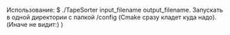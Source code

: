 Использование: $ ./TapeSorter input_filename output_filename.
Запускать в одной директории с папкой /config (Сmake сразу кладет куда надо). (Иначе не видит:) )
